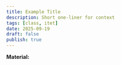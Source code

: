 ```yaml
---
title: Example Title
description: Short one-liner for context
tags: [class, itet]
date: 2025-09-19
draft: false
publish: true
---
```

**Material:**

